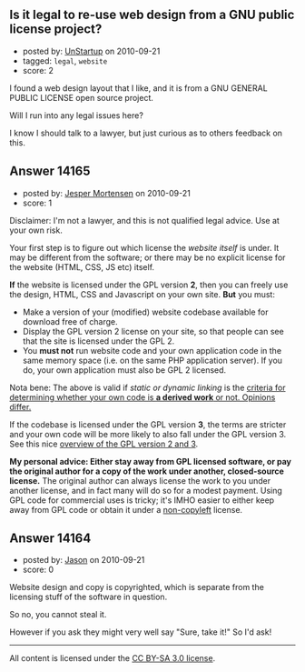 ## Is it legal to re-use web design from a GNU public license project?

- posted by: [UnStartup](https://stackexchange.com/users/-1/2189-unstartup) on 2010-09-21
- tagged: `legal`, `website`
- score: 2

I found a web design layout that I like, and it is from a GNU GENERAL PUBLIC LICENSE open source project.

Will I run into any legal issues here?

I know I should talk to a lawyer, but just curious as to others feedback on this.


## Answer 14165

- posted by: [Jesper Mortensen](https://stackexchange.com/users/-1/1261-jesper-mortensen) on 2010-09-21
- score: 1

<p>Disclaimer: I'm not a lawyer, and this is not qualified legal advice. Use at your own risk.</p>

<p>Your first step is to figure out which license the <em>website itself</em> is under. It may be different from the software; or there may be no explicit license for the website (HTML, CSS, JS etc) itself.</p>

<p><strong>If</strong> the website is licensed under the GPL version <strong>2</strong>, then you can freely use the design, HTML, CSS and Javascript on your own site. <strong>But</strong> you must:</p>

<ul>
<li>Make a version of your (modified) website codebase available for download free of charge.</li>
<li>Display the GPL version 2 license on your site, so that people can see that the site is licensed under the GPL 2.</li>
<li>You <strong>must not</strong> run website code and your own application code in the same memory space (i.e. on the same PHP application server). If you do, your own application must also be GPL 2 licensed.</li>
</ul>

<p>Nota bene: The above is valid if <em>static or dynamic linking</em> is the <a href="http://en.wikipedia.org/wiki/GNU_General_Public_License#Linking_and_derived_works" rel="nofollow">criteria for determining whether your own code is <strong>a derived work</strong> or not. Opinions differ.</a></p>

<p>If the codebase is licensed under the GPL version <strong>3</strong>, the terms are stricter and your own code will be more likely to also fall under the GPL version 3. See this nice <a href="http://www.groklaw.net/articlebasic.php?story=20060118155841115" rel="nofollow">overview of the GPL version 2 and 3</a>.</p>

<p><strong>My personal advice: Either stay away from GPL licensed software, or pay the original author for a copy of the work under another, closed-source license.</strong> The original author can always license the work to you under another license, and in fact many will do so for a modest payment. Using GPL code for commercial uses is tricky; it's IMHO easier to either keep away from GPL code or obtain it under a <a href="http://en.wikipedia.org/wiki/BSD_and_GPL_licensing#Copyleft" rel="nofollow">non-copyleft</a> license.</p>



## Answer 14164

- posted by: [Jason](https://stackexchange.com/users/-1/2-jason) on 2010-09-21
- score: 0

Website design and copy is copyrighted, which is separate from the licensing stuff of the software in question.

So no, you cannot steal it.

However if you ask they might very well say "Sure, take it!"  So I'd ask!



---

All content is licensed under the [CC BY-SA 3.0 license](https://creativecommons.org/licenses/by-sa/3.0/).
